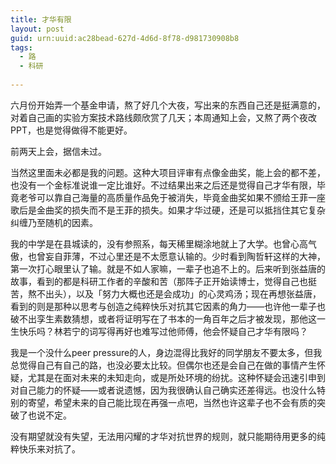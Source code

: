 ```yaml
---
title: 才华有限
layout: post
guid: urn:uuid:ac28bead-627d-4d6d-8f78-d981730908b8
tags:
  - 路
  - 科研
  
---
```


六月份开始弄一个基金申请，熬了好几个大夜，写出来的东西自己还是挺满意的，对着自己画的实验方案技术路线颇欣赏了几天；本周通知上会，又熬了两个夜改PPT，也是觉得做得不能更好。

前两天上会，据信未过。

当然这里面未必都是我的问题。这种大项目评审有点像金曲奖，能上会的都不差，也没有一个金标准说谁一定比谁好。不过结果出来之后还是觉得自己才华有限，毕竟老爷可以靠自己海量的高质量作品免于被消失，毕竟金曲奖如果不颁给王菲一座歌后是金曲奖的损失而不是王菲的损失。如果才华过硬，还是可以抵挡住其它复杂纠缠乃至随机的因素。

我的中学是在县城读的，没有参照系，每天稀里糊涂地就上了大学。也曾心高气傲，也曾妄自菲薄，不过心里还是不太愿意认输的。少时看到陶哲轩这样的大神，第一次打心眼里认了输。就是不如人家嘛，一辈子也追不上的。后来听到张益唐的故事，看到的都是科研工作者的辛酸和苦（那阵子正开始读博士，觉得自己也挺苦，熬不出头），以及「努力大概也还是会成功」的心灵鸡汤；现在再想张益唐，看到的则是那种以思考与创造之纯粹快乐对抗其它因素的角力——也许他一辈子也破不出孪生素数猜想，或者将证明写在了书本的一角百年之后才被发现，那他这一生快乐吗？林若宁的词写得再好也难写过他师傅，他会怀疑自己才华有限吗？

我是一个没什么peer pressure的人，身边混得比我好的同学朋友不要太多，但我总觉得自己有自己的路，也没必要太比较。但偶尔也还是会自己在做的事情产生怀疑，尤其是在面对未来的未知走向，或是所处环境的纷扰。这种怀疑会迅速引申到对自己能力的怀疑——或者说遗憾，因为我很确认自己确实还差得远。也没什么特别的寄望，希望未来的自己能比现在再强一点吧，当然也许这辈子也不会有质的突破了也说不定。

没有期望就没有失望，无法用闪耀的才华对抗世界的规则，就只能期待用更多的纯粹快乐来对抗了。